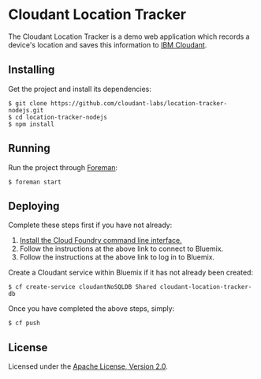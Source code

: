 # Cloudant Location Tracker

The Cloudant Location Tracker is a demo web application which records a device's location and saves this information to [IBM Cloudant](https://cloudant.com/).

## Installing

Get the project and install its dependencies:

    $ git clone https://github.com/cloudant-labs/location-tracker-nodejs.git
    $ cd location-tracker-nodejs
    $ npm install

## Running

Run the project through [Foreman](https://github.com/ddollar/foreman):

    $ foreman start

## Deploying

Complete these steps first if you have not already:

1. [Install the Cloud Foundry command line interface.](https://www.ng.bluemix.net/docs/#starters/install_cli.html)
2. Follow the instructions at the above link to connect to Bluemix.
3. Follow the instructions at the above link to log in to Bluemix.

Create a Cloudant service within Bluemix if it has not already been created:

    $ cf create-service cloudantNoSQLDB Shared cloudant-location-tracker-db

Once you have completed the above steps, simply:

    $ cf push

## License

Licensed under the [Apache License, Version 2.0](LICENSE.txt).
